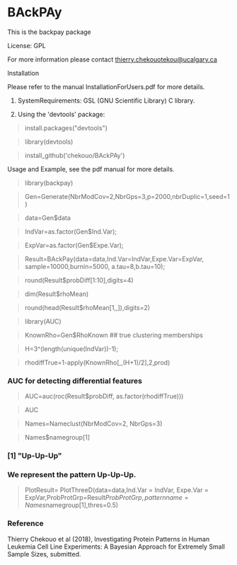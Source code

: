 # BAckPAy 

This is the backpay package

License: GPL

For more information please contact thierry.chekouotekou@ucalgary.ca

Installation

Please refer to the manual InstallationForUsers.pdf for more details.

1. SystemRequirements: GSL (GNU Scientific Library) C library.

2. Using the 'devtools' package:

> install.packages("devtools")

> library(devtools)

> install_github('chekouo/BAckPAy')

Usage and Example, see the pdf manual for more details. 

> library(backpay)

> Gen=Generate(NbrModCov=2,NbrGps=3,p=2000,nbrDuplic=1,seed=1)

> data=Gen$data

> IndVar=as.factor(Gen$Ind.Var);

> ExpVar=as.factor(Gen$Expe.Var);

> Result=BAckPay(data=data,Ind.Var=IndVar,Expe.Var=ExpVar, sample=10000,burnin=5000, a.tau=8,b.tau=10);

> round(Result$probDiff[1:10],digits=4)

> dim(Result$rhoMean)

> round(head(Result$rhoMean[1,,]),digits=2)

> library(AUC)

> KnownRho=Gen$RhoKnown ## true clustering memberships

> H=3^(length(unique(IndVar))-1);

> rhodiffTrue=1-apply(KnownRho[,,(H+1)/2],2,prod)

### AUC for detecting differential features
> AUC=auc(roc(Result$probDiff, as.factor(rhodiffTrue)))

> AUC

> Names=Nameclust(NbrModCov=2, NbrGps=3)

> Names$namegroup[1]
### [1] "Up-Up-Up"
### We represent the pattern Up-Up-Up.
> PlotResult= PlotThreeD(data=data,Ind.Var = IndVar, Expe.Var = ExpVar,ProbProtGrp=Result$ProbProtGrp,patternname=Names$namegroup[1],thres=0.5)

### Reference
Thierry Chekouo et al (2018), Investigating Protein Patterns in Human Leukemia Cell Line Experiments:
A Bayesian Approach for Extremely Small Sample Sizes, submitted.

